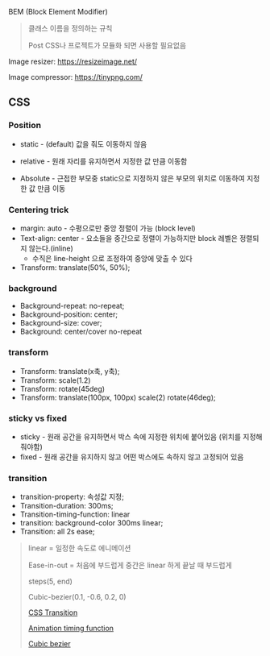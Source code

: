 BEM (Block Element Modifier)

> 클래스 이름을 정의하는 규칙
>
> Post CSS나 프로젝트가 모듈화 되면 사용할 필요없음





Image resizer: https://resizeimage.net/

Image compressor: https://tinypng.com/



## CSS

### Position

- static - (default) 값을 줘도 이동하지 않음

- relative - 원래 자리를 유지하면서 지정한 값 만큼 이동함
- Absolute - 근접한 부모중 static으로 지정하지 않은 부모의 위치로 이동하여 지정한 값 만큼 이동



### Centering trick

- margin: auto - 수평으로만 중앙 정렬이 가능 (block level)
- Text-align: center - 요소들을 중간으로 정렬이 가능하지만 block 레벨은 정렬되지 않는다.(inline)
  - 수직은 line-height 으로 조정하여 중앙에 맞출 수 있다
- Transform: translate(50%, 50%); 



### background

- Background-repeat: no-repeat;
- Background-position: center;
- Background-size: cover;
- Background: center/cover no-repeat



### transform

- Transform: translate(x축, y축);
- Transform: scale(1.2)
- Transform: rotate(45deg)
- Transform: translate(100px, 100px) scale(2) rotate(46deg);



### sticky vs fixed

- sticky - 원래 공간을 유지하면서 박스 속에 지정한 위치에 붙어있음 (위치를 지정해 줘야함)
- fixed - 원래 공간을 유지하지 않고 어떤 박스에도 속하지 않고 고정되어 있음 

### transition

- transition-property: 속성값 지정;
- Transition-duration: 300ms;
- Transition-timing-function: linear
- transition: background-color 300ms linear;
- Transition: all 2s ease;

> linear = 일정한 속도로 에니메이션
>
> Ease-in-out = 처음에 부드럽게 중간은 linear 하게 끝날 때 부드럽게
>
> steps(5, end)
>
> Cubic-bezier(0.1, -0.6, 0.2, 0)
>
> [CSS Transition](https://developer.mozilla.org/en-US/docs/Web/CSS/transition)
>
> [Animation timing function](https://developer.mozilla.org/en-US/docs/Web/CSS/animation-timing-function)
>
> [Cubic bezier](https://cubic-bezier.com/)

